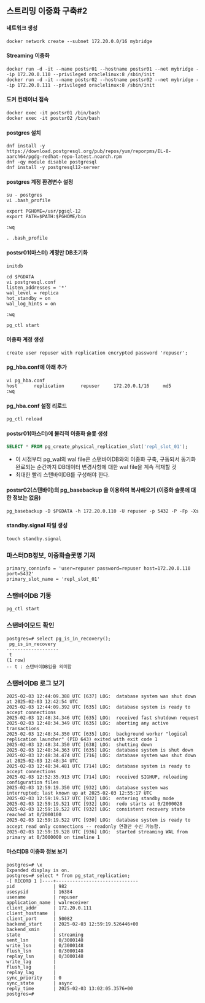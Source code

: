 ## 스트리밍 이중화 구축#2

#### 네트워크 생성
```
docker network create --subnet 172.20.0.0/16 mybridge
```

#### Streaming 이중화
```
docker run -d -it --name postsr01 --hostname postsr01 --net mybridge --ip 172.20.0.110 --privileged oraclelinux:8 /sbin/init
docker run -d -it --name postsr02 --hostname postsr02 --net mybridge --ip 172.20.0.111 --privileged oraclelinux:8 /sbin/init
```

#### 도커 컨테이너 접속
```
docker exec -it postsr01 /bin/bash
docker exec -it postsr02 /bin/bash
```

#### postgres 설치
```
dnf install -y https://download.postgresql.org/pub/repos/yum/reporpms/EL-8-aarch64/pgdg-redhat-repo-latest.noarch.rpm
dnf -qy module disable postgresql
dnf install -y postgresql12-server
```

#### postgres 계정 환경변수 설정
```
su - postgres
vi .bash_profile

export PGHOME=/usr/pgsql-12
export PATH=$PATH:$PGHOME/bin

:wq

. .bash_profile
```

#### postsr01(마스터) 계정만 DB초기화
```
initdb

cd $PGDATA
vi postgresql.conf
listen_addresses = '*'
wal_level = replica
hot_standby = on
wal_log_hints = on

:wq

pg_ctl start
```
#### 이중화 계정 생성
```
create user repuser with replication encrypted password 'repuser';
```
#### pg_hba.conf에 아래 추가
```
vi pg_hba.conf
host      replication      repuser     172.20.0.1/16     md5
:wq
```
#### pg_hba.conf 설정 리로드
```
pg_ctl reload
```

#### postsr01(마스터)에 물리적 이중화 슬롯 생성
```sql
SELECT * FROM pg_create_physical_replication_slot('repl_slot_01');
```
- 이 시점부터 pg_wal의 wal file은 스탠바이DB와의 이중화 구축, 구동되서 동기화 완료되는 순간까지 DB데이터 변경사항에 대한 wal file을 계속 적재할 것
- 최대한 빨리 스탠바이DB를 구성해야 한다.

#### postsr02(스탠바이)의 pg_basebackup 을 이용하여 복사해오기 (이중화 슬롯에 대한 정보는 없음)
```
pg_basebackup -D $PGDATA -h 172.20.0.110 -U repuser -p 5432 -P -Fp -Xs
```

#### standby.signal 파일 생성
```
touch standby.signal
```

### 마스터DB정보, 이중화슬롯명 기재
```
primary_conninfo = 'user=repuser password=repuser host=172.20.0.110 port=5432'            
primary_slot_name = 'repl_slot_01'           
```

### 스탠바이DB 기동
```
pg_ctl start
```

### 스탠바이모드 확인
```
postgres=# select pg_is_in_recovery();
 pg_is_in_recovery
-------------------
 t
(1 row)
-- t : 스탠바이DB임을 의미함
```

### 스탠바이DB 로그 보기
```
2025-02-03 12:44:09.388 UTC [637] LOG:  database system was shut down at 2025-02-03 12:42:54 UTC
2025-02-03 12:44:09.392 UTC [635] LOG:  database system is ready to accept connections
2025-02-03 12:48:34.346 UTC [635] LOG:  received fast shutdown request
2025-02-03 12:48:34.349 UTC [635] LOG:  aborting any active transactions
2025-02-03 12:48:34.350 UTC [635] LOG:  background worker "logical replication launcher" (PID 643) exited with exit code 1
2025-02-03 12:48:34.350 UTC [638] LOG:  shutting down
2025-02-03 12:48:34.363 UTC [635] LOG:  database system is shut down
2025-02-03 12:48:34.474 UTC [716] LOG:  database system was shut down at 2025-02-03 12:48:34 UTC
2025-02-03 12:48:34.481 UTC [714] LOG:  database system is ready to accept connections
2025-02-03 12:52:35.913 UTC [714] LOG:  received SIGHUP, reloading configuration files
2025-02-03 12:59:19.350 UTC [932] LOG:  database system was interrupted; last known up at 2025-02-03 12:55:17 UTC
2025-02-03 12:59:19.517 UTC [932] LOG:  entering standby mode
2025-02-03 12:59:19.521 UTC [932] LOG:  redo starts at 0/2000028
2025-02-03 12:59:19.522 UTC [932] LOG:  consistent recovery state reached at 0/2000100
2025-02-03 12:59:19.522 UTC [930] LOG:  database system is ready to accept read only connections -- readonly 연결만 수신 가능함.
2025-02-03 12:59:19.528 UTC [936] LOG:  started streaming WAL from primary at 0/3000000 on timeline 1
```

#### 마스터DB 이중화 정보 보기
```
postgres=# \x
Expanded display is on.
postgres=# select * from pg_stat_replication;
-[ RECORD 1 ]----+------------------------------
pid              | 982
usesysid         | 16384
usename          | repuser
application_name | walreceiver
client_addr      | 172.20.0.111
client_hostname  |
client_port      | 50082
backend_start    | 2025-02-03 12:59:19.526446+00
backend_xmin     |
state            | streaming
sent_lsn         | 0/3000148
write_lsn        | 0/3000148
flush_lsn        | 0/3000148
replay_lsn       | 0/3000148
write_lag        |
flush_lag        |
replay_lag       |
sync_priority    | 0
sync_state       | async
reply_time       | 2025-02-03 13:02:05.3576+00
postgres=#
```

